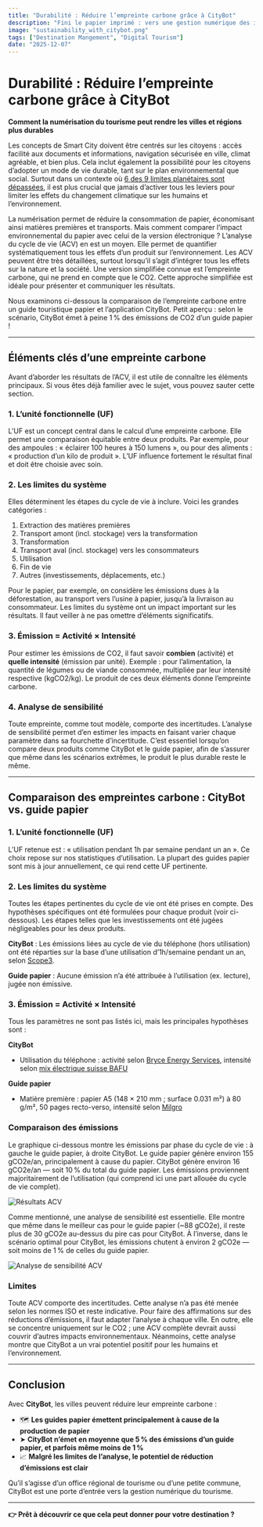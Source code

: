 ```yaml
---
title: "Durabilité : Réduire l’empreinte carbone grâce à CityBot"
description: "Fini le papier imprimé : vers une gestion numérique des infos sur votre ville. ⏱️ Temps de lecture : 5 min."
image: "sustainability_with_citybot.png"
tags: ["Destination Mangement", "Digital Tourism"]
date: "2025-12-07"
---
```


# Durabilité : Réduire l’empreinte carbone grâce à CityBot  
**Comment la numérisation du tourisme peut rendre les villes et régions plus durables**

Les concepts de Smart City doivent être centrés sur les citoyens : accès facilité aux documents et informations, navigation sécurisée en ville, climat agréable, et bien plus. Cela inclut également la possibilité pour les citoyens d’adopter un mode de vie durable, tant sur le plan environnemental que social. Surtout dans un contexte où [6 des 9 limites planétaires sont dépassées](https://www.stockholmresilience.org/research/planetary-boundaries.html), il est plus crucial que jamais d’activer tous les leviers pour limiter les effets du changement climatique sur les humains et l’environnement.

La numérisation permet de réduire la consommation de papier, économisant ainsi matières premières et transports. Mais comment comparer l’impact environnemental du papier avec celui de la version électronique ? L’analyse du cycle de vie (ACV) en est un moyen. Elle permet de quantifier systématiquement tous les effets d’un produit sur l’environnement. Les ACV peuvent être très détaillées, surtout lorsqu’il s’agit d’intégrer tous les effets sur la nature et la société. Une version simplifiée connue est l’empreinte carbone, qui ne prend en compte que le CO2. Cette approche simplifiée est idéale pour présenter et communiquer les résultats.

Nous examinons ci-dessous la comparaison de l’empreinte carbone entre un guide touristique papier et l’application CityBot. Petit aperçu : selon le scénario, CityBot émet à peine 1 % des émissions de CO2 d’un guide papier !

---

## Éléments clés d’une empreinte carbone

Avant d’aborder les résultats de l’ACV, il est utile de connaître les éléments principaux. Si vous êtes déjà familier avec le sujet, vous pouvez sauter cette section.

### 1. L’unité fonctionnelle (UF)  
L’UF est un concept central dans le calcul d’une empreinte carbone. Elle permet une comparaison équitable entre deux produits. Par exemple, pour des ampoules : « éclairer 100 heures à 150 lumens », ou pour des aliments : « production d’un kilo de produit ». L’UF influence fortement le résultat final et doit être choisie avec soin.

### 2. Les limites du système  
Elles déterminent les étapes du cycle de vie à inclure. Voici les grandes catégories :

1. Extraction des matières premières  
2. Transport amont (incl. stockage) vers la transformation  
3. Transformation  
4. Transport aval (incl. stockage) vers les consommateurs  
5. Utilisation  
6. Fin de vie  
7. Autres (investissements, déplacements, etc.)

Pour le papier, par exemple, on considère les émissions dues à la déforestation, au transport vers l’usine à papier, jusqu’à la livraison au consommateur. Les limites du système ont un impact important sur les résultats. Il faut veiller à ne pas omettre d’éléments significatifs.

### 3. Émission = Activité × Intensité  
Pour estimer les émissions de CO2, il faut savoir **combien** (activité) et **quelle intensité** (émission par unité). Exemple : pour l’alimentation, la quantité de légumes ou de viande consommée, multipliée par leur intensité respective (kgCO2/kg). Le produit de ces deux éléments donne l’empreinte carbone.

### 4. Analyse de sensibilité  
Toute empreinte, comme tout modèle, comporte des incertitudes. L’analyse de sensibilité permet d’en estimer les impacts en faisant varier chaque paramètre dans sa fourchette d’incertitude. C’est essentiel lorsqu’on compare deux produits comme CityBot et le guide papier, afin de s’assurer que même dans les scénarios extrêmes, le produit le plus durable reste le même.

---

## Comparaison des empreintes carbone : CityBot vs. guide papier

### 1. L’unité fonctionnelle (UF)  
L’UF retenue est : « utilisation pendant 1h par semaine pendant un an ». Ce choix repose sur nos statistiques d’utilisation. La plupart des guides papier sont mis à jour annuellement, ce qui rend cette UF pertinente.

### 2. Les limites du système  
Toutes les étapes pertinentes du cycle de vie ont été prises en compte. Des hypothèses spécifiques ont été formulées pour chaque produit (voir ci-dessous). Les étapes telles que les investissements ont été jugées négligeables pour les deux produits.

**CityBot** : Les émissions liées au cycle de vie du téléphone (hors utilisation) ont été réparties sur la base d’une utilisation d’1h/semaine pendant un an, selon [Scope3](https://methodology.scope3.com/consumer_devices).

**Guide papier** : Aucune émission n’a été attribuée à l’utilisation (ex. lecture), jugée non émissive.

### 3. Émission = Activité × Intensité  
Tous les paramètres ne sont pas listés ici, mais les principales hypothèses sont :

**CityBot**  
- Utilisation du téléphone : activité selon [Bryce Energy Services](https://www.bryceenergyservices.com/2024/10/03/the-total-energy-consumption-of-a-mobile-phone/), intensité selon [mix électrique suisse BAFU](https://www.bafu.admin.ch/bafu/de/home/themen/klima/fragen-antworten.html#:~:text=Die%20Kennzahlen%20f%C3%BCr%20die%20verschiedenen,Strommix%3A%2015.7%20g%20CO2eq%2FkWh)

**Guide papier**  
- Matière première : papier A5 (148 × 210 mm ; surface 0.031 m²) à 80 g/m², 50 pages recto-verso, intensité selon [Milgro](https://www.milgro.eu/en/blog/co2-impact-of-paper-use-three-strategies-to-reduce-it)

### Comparaison des émissions

Le graphique ci-dessous montre les émissions par phase du cycle de vie : à gauche le guide papier, à droite CityBot. Le guide papier génère environ 155 gCO2e/an, principalement à cause du papier. CityBot génère environ 16 gCO2e/an — soit 10 % du total du guide papier. Les émissions proviennent majoritairement de l’utilisation (qui comprend ici une part allouée du cycle de vie complet).

![Résultats ACV](/img/lca_result_main.png)

Comme mentionné, une analyse de sensibilité est essentielle. Elle montre que même dans le meilleur cas pour le guide papier (~88 gCO2e), il reste plus de 30 gCO2e au-dessus du pire cas pour CityBot. À l’inverse, dans le scénario optimal pour CityBot, les émissions chutent à environ 2 gCO2e — soit moins de 1 % de celles du guide papier.

![Analyse de sensibilité ACV](/img/lca_result_sensitivity.png)

### Limites

Toute ACV comporte des incertitudes. Cette analyse n’a pas été menée selon les normes ISO et reste indicative. Pour faire des affirmations sur des réductions d’émissions, il faut adapter l’analyse à chaque ville. En outre, elle se concentre uniquement sur le CO2 ; une ACV complète devrait aussi couvrir d’autres impacts environnementaux. Néanmoins, cette analyse montre que CityBot a un vrai potentiel positif pour les humains et l’environnement.

---

## Conclusion

Avec **CityBot**, les villes peuvent réduire leur empreinte carbone :

- 🗺️ **Les guides papier émettent principalement à cause de la production de papier**  
- ➤ **CityBot n’émet en moyenne que 5 % des émissions d’un guide papier, et parfois même moins de 1 %**  
- 📈 **Malgré les limites de l’analyse, le potentiel de réduction d’émissions est clair**  

Qu’il s’agisse d’un office régional de tourisme ou d’une petite commune, CityBot est une porte d’entrée vers la gestion numérique du tourisme.

---

**👉 Prêt à découvrir ce que cela peut donner pour votre destination ?**